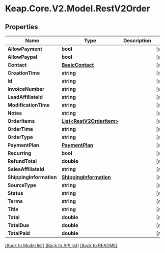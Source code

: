 # Keap.Core.V2.Model.RestV2Order

## Properties

Name | Type | Description | Notes
------------ | ------------- | ------------- | -------------
**AllowPayment** | **bool** |  | [optional] 
**AllowPaypal** | **bool** |  | [optional] 
**Contact** | [**BasicContact**](BasicContact.md) |  | [optional] 
**CreationTime** | **string** |  | [optional] 
**Id** | **string** |  | [optional] 
**InvoiceNumber** | **string** |  | [optional] 
**LeadAffiliateId** | **string** |  | [optional] 
**ModificationTime** | **string** |  | [optional] 
**Notes** | **string** |  | [optional] 
**OrderItems** | [**List&lt;RestV2OrderItem&gt;**](RestV2OrderItem.md) |  | [optional] 
**OrderTime** | **string** |  | [optional] 
**OrderType** | **string** |  | [optional] 
**PaymentPlan** | [**PaymentPlan**](PaymentPlan.md) |  | [optional] 
**Recurring** | **bool** |  | [optional] 
**RefundTotal** | **double** |  | [optional] 
**SalesAffiliateId** | **string** |  | [optional] 
**ShippingInformation** | [**ShippingInformation**](ShippingInformation.md) |  | [optional] 
**SourceType** | **string** |  | [optional] 
**Status** | **string** |  | [optional] 
**Terms** | **string** |  | [optional] 
**Title** | **string** |  | [optional] 
**Total** | **double** |  | [optional] 
**TotalDue** | **double** |  | [optional] 
**TotalPaid** | **double** |  | [optional] 

[[Back to Model list]](../README.md#documentation-for-models) [[Back to API list]](../README.md#documentation-for-api-endpoints) [[Back to README]](../README.md)

